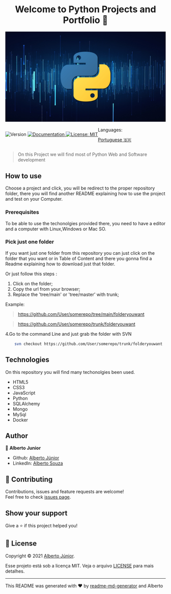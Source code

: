 <h1 align="center">Welcome to Python Projects and Portfolio 👋</h1>

![home](./resources/Logo.jpg)
<div style="display:flex" >
<div >
<p>
  <img alt="Version" src="https://img.shields.io/badge/version-1.0.0: Base Launch-blue.svg?cacheSeconds=2592000" />
  <a href="On Test" target="_blank">
    <img alt="Documentation" src="https://img.shields.io/badge/documentation-yes-brightgreen.svg" />
  </a>
  <a href="<img alt=&#34;GitHub&#34; src=&#34;https://img.shields.io/github/license/wayfiding/ROCKETSEAT?color=MIT&logo=MIT&logoColor=MIT&#34;>" target="_blank">
    <img alt="License: MIT" src="https://img.shields.io/badge/License-MIT-yellow.svg" />
  </a>
  
</p>
</div>

<div>
Languages:

[Portuguese :brazil:](README-ptbr.md)

</div>
</div>



> On this Project we will find most of Python Web and Software development
## How to use

Choose a project and click, you will be redirect to the proper repository folder, there you will find another README explaining how to use the project and test on your Computer.

### **Prerequisites**
To be able to use the techonolgies provided there, you need to have a editor and a computer with Linux,Windows or Mac SO. 


### **Pick just one folder**
If you want just one folder from this repository you can just click on the folder that you want or in Table of Content and there you gonna find a Readme explaining how to download just that folder. 

Or just follow this steps :

1. Click on the folder;
2. Copy the url from your browser;
3. Replace the 'tree/main' or 'tree/master' with trunk;

Example: 
> https://github.com/User/somerepo/tree/main/folderyouwant
 
> https://github.com/User/somerepo/trunk/folderyouwant 

4.Go to the command Line and just grab the folder with SVN

```sh
    svn checkout https://github.com/User/somerepo/trunk/folderyouwant 
```



## Technologies

On this repository you will find many techonolgies been used.
- HTML5
- CSS3
- JavaScript
- Python
- SQLAlchemy
- Mongo
- MySql
- Docker

## Author

👤 **Alberto Junior**

* Github: [Alberto Júnior](https://github.com/wayfiding)
* LinkedIn: [Alberto Souza](https://linkedin.com/in/alberto-souza)

## 🤝 Contributing

Contributions, issues and feature requests are welcome!<br />Feel free to check [issues page](Teste). 

## Show your support

Give a ⭐️ if this project helped you!

## 📝 License
Copyright © 2021 [Alberto Júnior](https://github.com/Wayfiding).<br />

Esse projeto está sob a licença MIT. Veja o arquivo [LICENSE](./LICENSE.md) para mais detalhes.

***
This README was generated with ❤️ by [readme-md-generator](https://github.com/kefranabg/readme-md-generator) and Alberto





